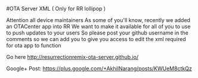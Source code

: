  #OTA Server XML ( Only for RR lollipop )

Attention all device maintainers
As some of you'll know, recently we added an OTACenter app into RR
We want to make it available for all of you to use to push updates to your users
So please post your github username in the comments so we can add you to give you access to edit the xml required for ota app to function

Go here http://resurrectionremix-ota-server.github.io/

Google+ Post: https://plus.google.com/+AkhilNarang/posts/KWUeM8ctkQz
